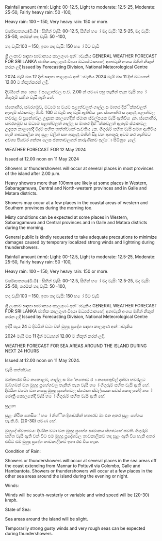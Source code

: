 Rainfall amount (mm): Light: 00-12.5, Light to moderate: 12.5-25, Moderate: 25-50, Fairly heavy rain: 50 -100,

Heavy rain: 100 – 150, Very heavy rain: 150 or more.

වර්ෂාපතනය(මි.මී) : සිහින් වැසි: 00-12.5, සිහින් හ ෝ මද වැසි: 12.5-25, මද වැසි: 25-50, තරමක් තද වැසි: 50 -100,

තද වැසි:100 – 150, ඉතා තද වැසි: 150 හ ෝ ඊට වැඩි

ශ්‍රී ලංකාව සඳහා සාමාන්‍යය කාලගුණ අන්‍ාවැකිය GENERAL WEATHER FORECAST FOR SRI LANKA ජාතික කාලගුණ විදයා මධ්‍යස්ථානහේ, අනාවැකි අංශය මගින් නිකුත් කරන ලදි Issued by Forecasting Division, National Meteorological Centre

2024 මැයි මස 12 දින්‍ සඳහා කාලගුණ අන්‍ාවැකිය 2024 මැයි මස 11 දින්‍ මධ්‍යහන්‍ 12.00 ට නිකුත්කරන්‍ ලදි.

දිවයිනේ න ොන ෝ පළොත්වල ප.ව. 2.00 න් පමණ පසු තැනින් තැන වැසි හ ෝ ගිගුරුම් සහිත වැසි ඇති හේ.

ස්නොහිර, සබරගමුව, මධ්‍යම ස වයඹ පළාත්වලත් ගාල්ල ස මාතර දිස්ික්කවලත් ඇතැම් ස්ථානවල මි.මී. 100 ට වැඩි තද වැසි ඇතිවිය ැක. ස්නොහිර ස දකුණු පළාත්වල නවරළ ඩ ප්‍රනේශවල උදෑසන කාලහේදීත් ස්ථාන ස්වල්පයක වැසි ඇතිවිය ැක. ස්නොහිර, සබරගමුව ස මධ්‍යම පළාත්වලත් ගාල්ල ස මාතර දිස්ික්කවලත් ඇතැම් ස්ථානවල උදෑසන කාලහේදී මීදුම් සහිත තත්ත්වයක් පැවතිය ැක. ගිගුරුම් සහිත වැසි සමග ඇතිවිය හැකි තාවකාලික තද සුළං වලින් සහ අකුණු මඟින් සිදු වන අනතුරු අවම කර ගැනීමට අවශ්‍ය පියවර ගන්නා ලෙස ජනතාවලගන් කාරුණිකව ඉල්ො සිටිනු ෙැලේ.

WEATHER FORECAST FOR 12 May 2024

Issued at 12.00 noon on 11 May 2024

Showers or thundershowers will occur at several places in most provinces of the island after 2.00 p.m.

Heavy showers more than 100mm are likely at some places in Western, Sabaragamuwa, Central and North-western provinces and in Galle and Matara districts.

Showers may occur at a few places in the coastal areas of western and Southern provinces during the morning too.

Misty conditions can be expected at some places in Western, Sabaragamuwa and Central provinces and in Galle and Matara districts during the morning.

General public is kindly requested to take adequate precautions to minimize damages caused by temporary localized strong winds and lightning during thundershowers.

Rainfall amount (mm): Light: 00-12.5, Light to moderate: 12.5-25, Moderate: 25-50, Fairly heavy rain: 50 -100,

Heavy rain: 100 – 150, Very heavy rain: 150 or more.

වර්ෂාපතනය(මි.මී) : සිහින් වැසි: 00-12.5, සිහින් හ ෝ මද වැසි: 12.5-25, මද වැසි: 25-50, තරමක් තද වැසි: 50 -100,

තද වැසි:100 – 150, ඉතා තද වැසි: 150 හ ෝ ඊට වැඩි

ශ්‍රී ලංකාව සඳහා සාමාන්‍යය කාලගුණ අන්‍ාවැකිය GENERAL WEATHER FORECAST FOR SRI LANKA ජාතික කාලගුණ විදයා මධ්‍යස්ථානහේ, අනාවැකි අංශය මගින් නිකුත් කරන ලදි Issued by Forecasting Division, National Meteorological Centre

ඉදිරි පැය 24 ට දිවයින්‍ වටා වන්‍ මුහුදු ප්‍රදේශ සඳහා කාලගුණ අන්‍ාවැකිය

2024 මැයි මස 11 දින්‍ මධ්‍යහන්‍ 12.00 ට නිකුත් කරන්‍ ලදි.

WEATHER FORECAST FOR SEA AREAS AROUND THE ISLAND DURING NEXT 24 HOURS

Issued at 12.00 noon on 11 May 2024.

වැසි තත්ත්වය:

මන්නාරම සිට නකොළඹ, ගාල්ල ස ම් ේනතොට ර ා නපොතුවිල් දක්වා හවරළට ඔබ්හබන් වන මුහුදු ප්‍රහේශවල තැනින් තැන වැසි හ ෝ ගිගුරුම් සහිත වැසි ඇති හේ. දිවයින වටො වන නසසු මුහුදු ප්‍රනේශවල ස්ථොන ස්වල්පයක සවස් කොලනේදී න ෝ රොත්‍රී කොලනේදී වැසි හ ෝ ගිගුරුම් සහිත වැසි ඇති හේ.

සුළඟ:

සුළං නිරිත නෙසිේ හ ෝ නිශ්ිත දිශාවකින් හතාරව මා එන අතර සුළං හේගය පැ.කි.මී. (20-30) පමණ හේ.

මුහුදේ ස්වභාවය: දිවයින වටා වන මුහුදු ප්‍රහේශ සාමානය ස්භාවහේ පවතී. ගිගුරුම් සහිත වැසි ඇති වන්‍ විට එම මුහුදු ප්‍රදේශවල තාවකාලිකව තද සුළං ඇති විය හැකි අතර එවිට එම මුහුදු ප්‍රදේශ තාවකාලිකව ඉතා රළු විය හැක.

Condition of Rain:

Showers or thundershowers will occur at several places in the sea areas off the coast extending from Mannar to Pottuvil via Colombo, Galle and Hambantota. Showers or thundershowers will occur at a few places in the other sea areas around the island during the evening or night.

Winds:

Winds will be south-westerly or variable and wind speed will be (20-30) kmph.

State of Sea:

Sea areas around the island will be slight.

Temporarily strong gusty winds and very rough seas can be expected during thundershowers.
